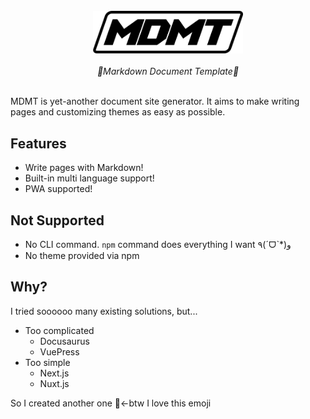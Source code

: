 <div align="center">
  <br/>  
  <img alt="logo" src="/static/images/logo.png" width="240"/>
  <br/>
  <br/>
  <i>💊Markdown Document Template💊</i>
  <br/>
  <br/>
</div>

MDMT is yet-another document site generator.
It aims to make writing pages and customizing themes as easy as possible.

## Features

- Write pages with Markdown!
- Built-in multi language support!
- PWA supported!

## Not Supported

- No CLI command. `npm` command does everything I want ٩(ˊᗜˋ*)و
- No theme provided via npm

## Why?

I tried soooooo many existing solutions, but...

- Too complicated
  - Docusaurus
  - VuePress
- Too simple
  - Next.js
  - Nuxt.js

So I created another one 🐹←btw I love this emoji
